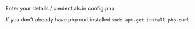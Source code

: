Enter your details / credentials in config.php

If you don't already have php curl installed
`sudo apt-get install php-curl`

